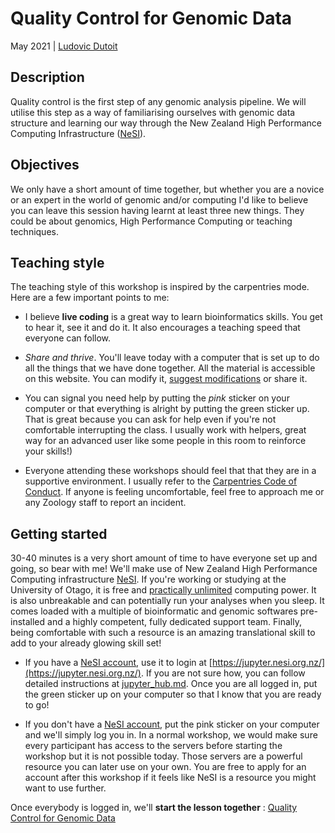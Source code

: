 # Quality Control for Genomic Data

May 2021 | [Ludovic Dutoit](https://ldutoit.github.io)

## Description
Quality control is the first step of any genomic analysis pipeline. We will utilise this step as a way of familiarising ourselves with genomic data structure and learning our way through the New Zealand High Performance Computing Infrastructure ([NeSI](https://www.nesi.org.nz/)).

## Objectives

We only have a short amount of time together, but whether you are a novice or an expert in the world of genomic and/or computing I'd like to believe you can leave this session having learnt at least three new things. They could be about genomics, High Performance Computing or teaching techniques.

## Teaching style

The teaching style of this workshop is inspired by the carpentries mode. Here are a few important points to me:

* I believe **live coding** is a great way to learn bioinformatics skills. You get to hear it, see it and do it. It also encourages a teaching speed that everyone can follow. 
* *Share and thrive*. You'll leave today with a computer that is set up to do all the things that we have done together. All the material is accessible on this website. You can modify it, [suggest modifications](https://github.com/ldutoit/QC_Zoo_Workshop/issues) or share it.

* You can signal you need help by putting the *pink* sticker on your computer or that everything is alright by putting the green sticker up. That is great because you can ask for help even if you're not comfortable interrupting the class. I usually work with helpers, great way for an advanced user like some people in this room to reinforce your skills!)

* Everyone attending these workshops should feel that that they are in a supportive environment. I usually refer to the [Carpentries Code of Conduct](https://docs.carpentries.org/topic_folders/policies/code-of-conduct.html#code-of-conduct-detailed-view). If anyone is feeling uncomfortable, feel free to approach me or any Zoology staff to report an incident.
  
## Getting started

30-40 minutes is a very short amount of time to have everyone set up and going, so bear with me! We'll make use of New Zealand High Performance Computing infrastructure [NeSI](https://www.nesi.org.nz/). If you're working or studying at the University of Otago, it is free and [practically unlimited](https://support.nesi.org.nz/hc/en-gb/articles/360000204076-Mahuika-Slurm-Partitions) computing power. It is also unbreakable and can potentially run your analyses when you sleep. It comes loaded with a multiple of bioinformatic and genomic softwares pre-installed and a highly competent, fully dedicated support team. Finally, being comfortable with such a resource is an amazing translational skill to add to your already glowing skill set!

* If you have a [NeSI account](https://www.nesi.org.nz/), use it to login at [https://jupyter.nesi.org.nz/](https://jupyter.nesi.org.nz/). If you are not sure how, you can follow detailed instructions at [jupyter_hub.md](jupyter_hub.md). Once you are all logged in, put the green sticker up on your computer so that I know that you are ready to go!

* If you don't have a [NeSI account](https://www.nesi.org.nz/), put the pink sticker on your computer and we'll simply log you in. In a normal workshop, we would make sure every participant has access to the servers before starting the workshop but it is not possible today. Those servers are a powerful resource you can later use on your own. You are free to apply for an account after this workshop if it feels like NeSI is a resource you might want to use further.

Once everybody is logged in, we'll **start the lesson together** : [Quality Control for Genomic Data](QualityControlforGenomicData.md)
